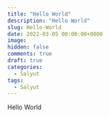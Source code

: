 ```yaml
---
title: "Hello World"
description: "Hello World"
slug: Hello-World
date: 2022-03-05 00:00:00+0000
image: 
hidden: false
comments: true
draft: true
categories:
  - Salyut
tags:
  - Salyut
---
```


Hello World